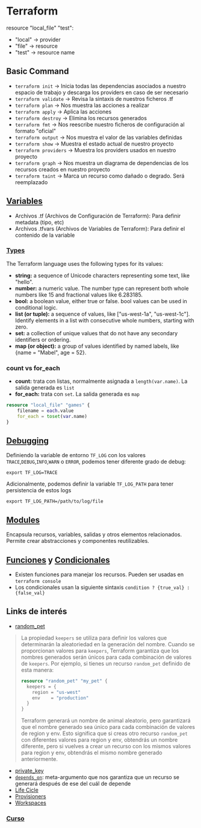 # Terraform
resource "local_file" "test":
- "local" -> provider
- "file" -> resource
- "test" -> resource name

## Basic Command
- `terraform init` -> Inicia todas las dependencias asociados a nuestro espacio de trabajo y descarga los providers en caso de ser necesario
- `terraform validate` -> Revisa la sintaxis de nuestros ficheros .tf
- `terraform plan` -> Nos muestra las acciones a realizar
- `terraform apply` -> Aplica las acciones
- `terraform destroy` -> Elimina los recursos generados
- `terraform fmt` -> Nos reescribe nuestro ficheros de configuración al formato "oficial"
- `terraform output` -> Nos muestra el valor de las variables definidas
- `terraform show` -> Muestra el estado actual de nuestro proyecto
- `terraform providers` -> Muestra los providers usados en nuestro proyecto
- `terraform graph` -> Nos muestra un diagrama de dependencias de los recursos creados en nuestro proyecto
- `terraform taint` -> Marca un recurso como dañado o degrado. Será reemplazado


## [Variables](https://developer.hashicorp.com/terraform/cloud-docs/workspaces/variables)
- Archivos .tf (Archivos de Configuración de Terraform): Para definir metadata (tipo, etc)
- Archivos .tfvars (Archivos de Variables de Terraform): Para definir el contenido de la variable

### [Types](https://developer.hashicorp.com/terraform/language/expressions/types)
The Terraform language uses the following types for its values:
- **string:** a sequence of Unicode characters representing some text, like "hello".
- **number:** a numeric value. The number type can represent both whole numbers like 15 and fractional values like 6.283185.
- **bool:** a boolean value, either true or false. bool values can be used in conditional logic.
- **list (or tuple):** a sequence of values, like ["us-west-1a", "us-west-1c"]. Identify elements in a list with consecutive whole numbers, starting with zero.
- **set:** a collection of unique values that do not have any secondary identifiers or ordering.
- **map (or object):** a group of values identified by named labels, like {name = "Mabel", age = 52}.

### count vs for_each
- **count:** trata con listas, normalmente asignada a `length(var.name)`. La salida generada es `list`
- **for_each:** trata con `set`. La salida generada es `map`
```terraform
resource "local_file" "games" {
    filename = each.value
    for_each = toset(var.name)
}
```

## [Debugging](https://developer.hashicorp.com/terraform/internals/debugging)
Definiendo la variable de entorno `TF_LOG` con los valores `TRACE`,`DEBUG`,`INFO`,`WARN` o `ERROR`, podemos tener diferente grado de debug:
```shell
export TF_LOG=TRACE
```
Adicionalmente, podemos definir la variable `TF_LOG_PATH` para tener persistencia de estos logs
```shell
export TF_LOG_PATH=/path/to/log/file
```

## [Modules](https://developer.hashicorp.com/terraform/language/modules)
Encapsula recursos, variables, salidas y otros elementos relacionados. Permite crear abstracciones y componentes reutilizables.


## [Funciones](https://developer.hashicorp.com/terraform/language/functions) y [Condicionales](https://developer.hashicorp.com/terraform/language/expressions/conditionals)
- Existen funciones para manejar los recursos. Pueden ser usadas en `terraform console`
- Los condicionales usan la siguiente sintaxis `condition ? {true_val} : {false_val}`


## Links de interés
- [random_pet](https://registry.terraform.io/providers/hashicorp/random/latest/docs/resources/pet)
> La propiedad `keepers` se utiliza para definir los valores que determinarán la aleatoriedad en la generación del nombre. Cuando se proporcionan valores para `keepers`, Terraform garantiza que los nombres generados serán únicos para cada combinación de valores de `keepers`.
> Por ejemplo, si tienes un recurso `random_pet` definido de esta manera:
> ```terraform
> resource "random_pet" "my_pet" {
>   keepers = {
>     region = "us-west"
>     env    = "production"
>   }
> }
> ```
> Terraform generará un nombre de animal aleatorio, pero garantizará que el nombre generado sea único para cada combinación de valores de region y env. Esto significa que si creas otro recurso `random_pet` con diferentes valores para region y env, obtendrás un nombre diferente, pero si vuelves a crear un recurso con los mismos valores para region y env, obtendrás el mismo nombre generado anteriormente.
- [private_key](https://registry.terraform.io/providers/hashicorp/tls/latest/docs/resources/private_key)
- [`depends_on`](https://developer.hashicorp.com/terraform/language/meta-arguments/depends_on): meta-argumento que nos garantiza que un recurso se generará después de ese del cuál de depende
- [Life Cicle](https://developer.hashicorp.com/terraform/language/meta-arguments/lifecycle)
- [Provisioners](https://developer.hashicorp.com/terraform/language/resources/provisioners/syntax)
- [Workspaces](https://developer.hashicorp.com/terraform/language/state/workspaces)

### [Curso](https://kodekloud.com/certificate-verification/2DEF3DB21713-2DEF37BC379D-2DEF377F06C5/)